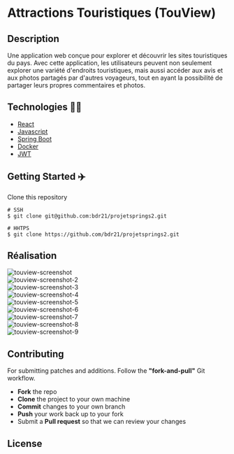 # Attractions Touristiques (TouView)

## Description

Une application web conçue pour explorer et découvrir les sites touristiques du pays. Avec cette application, les utilisateurs peuvent non seulement explorer une variété d'endroits touristiques, mais aussi accéder aux avis et aux photos partagés par d'autres voyageurs, tout en ayant la possibilité de partager leurs propres commentaires et photos.

## Technologies :man_technologist:

- [React](https://react.dev/)
- [Javascript](https://www.javascript.com/)
- [Spring Boot](https://spring.io/projects/spring-boot)
- [Docker](https://www.docker.com/)
- [JWT](https://jwt.io/)

## Getting Started :airplane:

Clone this repository

```shell
# SSH
$ git clone git@github.com:bdr21/projetsprings2.git

# HHTPS
$ git clone https://github.com/bdr21/projetsprings2.git
```

## Réalisation

<p style="display: flex; flex-direction: column">
    <img src="https://imageupload.io/ib/PFzItZWPgwrcDqb_1694965342.png" alt="touview-screenshot"/>
    <img src="https://imageupload.io/ib/pnjE2jOZw2TMRnX_1694965154.png" alt="touview-screenshot-2"/>
    <img src="https://imageupload.io/ib/GDnJY7Br9o9D0RM_1694965169.png" alt="touview-screenshot-3"/>
    <img src="https://imageupload.io/ib/F3soioEWetQv9nM_1694965168.png" alt="touview-screenshot-4"/>
    <img src="https://imageupload.io/ib/e1ByFvnCO2Z4j8x_1694965127.png" alt="touview-screenshot-5"/>
    <img src="https://imageupload.io/ib/X027IIJ5wZp4LL3_1694965129.png" alt="touview-screenshot-6"/>
    <img src="https://imageupload.io/ib/7Z7NsW1pmpL88HK_1694965342.png" alt="touview-screenshot-7"/>
    <img src="https://imageupload.io/ib/cmku6mely9wJzGd_1694965339.png" alt="touview-screenshot-8"/>
    <img src="https://imageupload.io/ib/g69nwQcGB7Mnbd8_1694965342.png" alt="touview-screenshot-9"/>
</p>

## Contributing

For submitting patches and additions. Follow the **"fork-and-pull"** Git workflow.

- **Fork** the repo
- **Clone** the project to your own machine
- **Commit** changes to your own branch
- **Push** your work back up to your fork
- Submit a **Pull request** so that we can review your changes

## License
